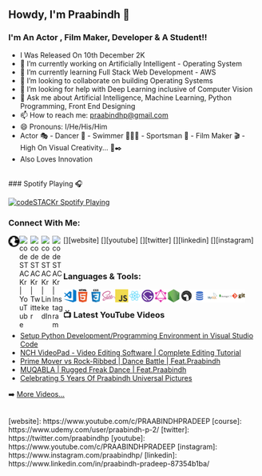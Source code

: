 
## Howdy, I'm Praabindh 👋

### I'm An Actor , Film Maker, Developer & A Student!!

- I Was Released On 10th December 2K
- 🔭 I’m currently working on Artificially Intelligent - Operating System
- 🌱 I’m currently learning Full Stack Web Development - AWS
- 👯 I’m looking to collaborate on building Operating Systems
- 🤔 I’m looking for help with Deep Learning inclusive of Computer Vision
- 💬 Ask me about Artificial Intelligence, Machine Learning, Python Programming, Front End Designing
- 📫 How to reach me: praabindhp@gmail.com
- 😄 Pronouns: I/He/His/Him
- Actor 🎭 - Dancer 🕺 - Swimmer 🏊🏻‍♂️ - Sportsman 🚴 - Film Maker 🎬 - High On Visual Creativity... 🎨✒️
- Also Loves Innovation
<br />
### Spotify Playing 🎧

[<img src="https://now-playing-codestackr.vercel.app/api/spotify-playing" alt="codeSTACKr Spotify Playing" width="350" />](https://open.spotify.com/user/swyqyimdc12jajde4vpwd2x1b)
<br />
### Connect With Me:

[<img align="left" alt="codeSTACKr.com" width="22px" src="https://raw.githubusercontent.com/iconic/open-iconic/master/svg/globe.svg" />][website]
[<img align="left" alt="codeSTACKr | YouTube" width="22px" src="https://cdn.jsdelivr.net/npm/simple-icons@v3/icons/youtube.svg" />][youtube]
[<img align="left" alt="codeSTACKr | Twitter" width="22px" src="https://cdn.jsdelivr.net/npm/simple-icons@v3/icons/twitter.svg" />][twitter]
[<img align="left" alt="codeSTACKr | LinkedIn" width="22px" src="https://cdn.jsdelivr.net/npm/simple-icons@v3/icons/linkedin.svg" />][linkedin]
[<img align="left" alt="codeSTACKr | Instagram" width="22px" src="https://cdn.jsdelivr.net/npm/simple-icons@v3/icons/instagram.svg" />][instagram]

<br />

### Languages & Tools:

<img align="left" alt="Visual Studio Code" width="26px" src="https://raw.githubusercontent.com/github/explore/80688e429a7d4ef2fca1e82350fe8e3517d3494d/topics/visual-studio-code/visual-studio-code.png" />
<img align="left" alt="HTML5" width="26px" src="https://raw.githubusercontent.com/github/explore/80688e429a7d4ef2fca1e82350fe8e3517d3494d/topics/html/html.png" />
<img align="left" alt="CSS3" width="26px" src="https://raw.githubusercontent.com/github/explore/80688e429a7d4ef2fca1e82350fe8e3517d3494d/topics/css/css.png" />
<img align="left" alt="Sass" width="26px" src="https://raw.githubusercontent.com/github/explore/80688e429a7d4ef2fca1e82350fe8e3517d3494d/topics/sass/sass.png" />
<img align="left" alt="JavaScript" width="26px" src="https://raw.githubusercontent.com/github/explore/80688e429a7d4ef2fca1e82350fe8e3517d3494d/topics/javascript/javascript.png" />
<img align="left" alt="React" width="26px" src="https://raw.githubusercontent.com/github/explore/80688e429a7d4ef2fca1e82350fe8e3517d3494d/topics/react/react.png" />
<img align="left" alt="Gatsby" width="26px" src="https://raw.githubusercontent.com/github/explore/e94815998e4e0713912fed477a1f346ec04c3da2/topics/gatsby/gatsby.png" />
<img align="left" alt="GraphQL" width="26px" src="https://raw.githubusercontent.com/github/explore/80688e429a7d4ef2fca1e82350fe8e3517d3494d/topics/graphql/graphql.png" />
<img align="left" alt="Node.js" width="26px" src="https://raw.githubusercontent.com/github/explore/80688e429a7d4ef2fca1e82350fe8e3517d3494d/topics/nodejs/nodejs.png" />
<img align="left" alt="Deno" width="26px" src="https://raw.githubusercontent.com/github/explore/361e2821e2dea67711cde99c9c40ed357061cf27/topics/deno/deno.png" />
<img align="left" alt="SQL" width="26px" src="https://raw.githubusercontent.com/github/explore/80688e429a7d4ef2fca1e82350fe8e3517d3494d/topics/sql/sql.png" />
<img align="left" alt="MySQL" width="26px" src="https://raw.githubusercontent.com/github/explore/80688e429a7d4ef2fca1e82350fe8e3517d3494d/topics/mysql/mysql.png" />
<img align="left" alt="MongoDB" width="26px" src="https://raw.githubusercontent.com/github/explore/80688e429a7d4ef2fca1e82350fe8e3517d3494d/topics/mongodb/mongodb.png" />
<img align="left" alt="Git" width="26px" src="https://raw.githubusercontent.com/github/explore/80688e429a7d4ef2fca1e82350fe8e3517d3494d/topics/git/git.png" />

<br />

### 📺 Latest YouTube Videos

<!-- YOUTUBE:START -->
- [Setup Python Development/Programming Environment in Visual Studio Code](https://youtu.be/ozAIZrqRy4A)
- [NCH VideoPad - Video Editing Software | Complete Editing Tutorial](https://youtu.be/0OMlNz_p3V4)
- [Prime Mover vs Rock-Ribbed | Dance Battle | Feat.Praabindh](https://youtu.be/kVon9VjZ0Mc)
- [MUQABLA | Rugged Freak Dance | Feat.Praabindh](https://youtu.be/F3pYJp_9zoM)
- [Celebrating 5 Years Of Praabindh Universal Pictures](https://youtu.be/ToddO0hOrKs)
<!-- YOUTUBE:END -->

➡️ [More Videos...](https://www.youtube.com/c/PRAABINDHPRADEEP)

</details>
<br />
[website]: https://www.youtube.com/c/PRAABINDHPRADEEP
[course]: https://www.udemy.com/user/praabindh-p-2/
[twitter]: https://twitter.com/praabindhp
[youtube]: https://www.youtube.com/c/PRAABINDHPRADEEP
[instagram]: https://www.instagram.com/praabindhp/
[linkedin]: https://www.linkedin.com/in/praabindh-pradeep-87354b1ba/

<br />
<!--
**praabindhp/praabindhp** is a ✨ _special_ ✨ repository because its `README.md` (this file) appears on your GitHub profile.
--!>
